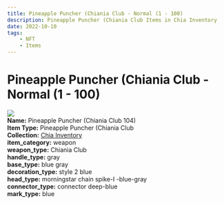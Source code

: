 ```yaml
---
title: Pineapple Puncher (Chiania Club - Normal (1 - 100)
description: Pineapple Puncher (Chiania Club Items in Chia Inventory
date: 2022-10-10
tags:
    - NFT
    - Items
---
```


# Pineapple Puncher (Chiania Club - Normal (1 - 100)
<div class="item_thumbnail">
<img loading="lazy" src="https://bafybeigp6t3mrhxbxi4djgdyhgckepflzi7czkcxkro3b6kpxnsgihnm5m.ipfs.nftstorage.link/104.gif"><br/>
<div><strong>Name:</strong> Pineapple Puncher (Chiania Club 104)</div>
<div><strong>Item Type:</strong> Pineapple Puncher (Chiania Club</div>
<div><strong>Collection:</strong> <a href="https://www.spacescan.io/xch/nft/collection/col1ucr852c8uzgemuashmz65kmnt2nn4wuhecevrwhtkk72ukfc5c7s6wn3sj">Chia Inventory</a></div>
<div><strong>item_category:</strong> weapon</div>
<div><strong>weapon_type:</strong> Chiania Club</div>
<div><strong>handle_type:</strong> gray</div>
<div><strong>base_type:</strong> blue gray</div>
<div><strong>decoration_type:</strong> style 2 blue</div>
<div><strong>head_type:</strong> morningstar chain spike-I -blue-gray</div>
<div><strong>connector_type:</strong> connector deep-blue</div>
<div><strong>mark_type:</strong> blue</div>
</div>

